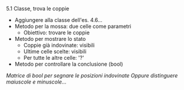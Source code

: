 5.1 Classe, trova le coppie

* Aggiungere alla classe dell'es. 4.6...
* Metodo per la mossa: due celle come parametri
  * Obiettivo: trovare le coppie
* Metodo per mostrare lo stato
  * Coppie già indovinate: visibili
  * Ultime celle scelte: visibili
  * Per tutte le altre celle: '?'
* Metodo per controllare la conclusione (bool)

_Matrice di bool per segnare le posizioni indovinate_
_Oppure distinguere maiuscole e minuscole..._
